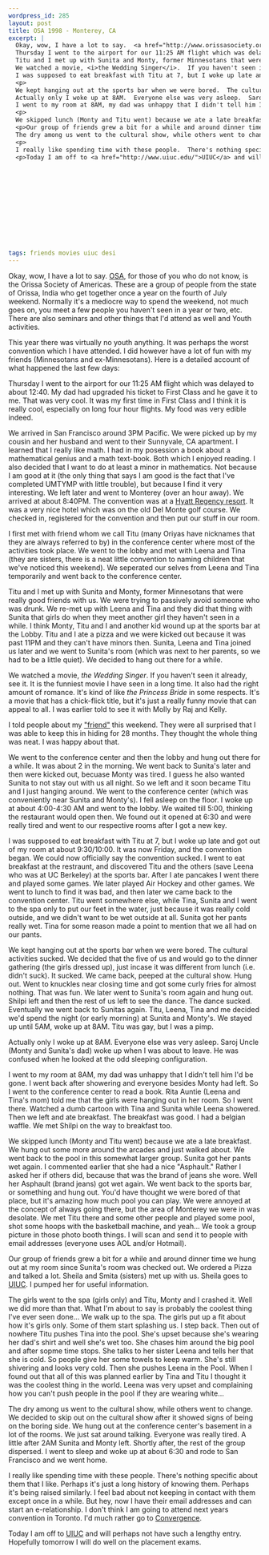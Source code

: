 ```yaml
--- 
wordpress_id: 285
layout: post
title: OSA 1998 - Monterey, CA
excerpt: |
  Okay, wow, I have a lot to say.  <a href="http://www.orissasociety.org">OSA</a>, for those of you who do not know, is the Orissa Society of Americas.  These are a group of people from the state of Orissa, India who get together once a year on the fourth of July weekend.  Normally it's a mediocre way to spend the weekend, not much goes on, you meet a few people you haven't seen in a year or two, etc.  There are also seminars and other things that I'd attend as well and Youth activities.<p>This year there was virtually no youth anything.  It was perhaps the worst convention which I have attended.  I did however have a lot of fun with my friends (Minnesotans and ex-Minnesotans).  Here is a detailed account of what happened the last few days:<p>
  Thursday I went to the airport for our 11:25 AM flight which was delayed to about 12:40.  My dad had upgraded his ticket to First Class and he gave it to me.  That was very cool.  It was my first time in First Class and I think it is really cool, especially on long four hour flights.  My food was very edible indeed.<p>We arrived in San Francisco around 3PM Pacific.  We were picked up by my cousin and her husband and went to their Sunnyvale, CA apartment.  I learned that I really like math.  I had in my posession a book about a mathematical genius and a math text-book.  Both which I enjoyed reading.  I also decided that I want to do at least a minor in mathematics.  Not because I am good at it (the only thing that says I am good is the fact that I've completed UMTYMP with little trouble), but because I find it very interesting.  We left later and went to Monterey (over an hour away).  We arrived at about 8:40PM.  The convention was at a <a href="http://www.hyatt.com/pages/m/mrydma.html">Hyatt Regency resort</a>.  It was a very nice hotel which was on the old Del Monte golf course.  We checked in, registered for the convention and then put our stuff in our room.<p>I first met with friend whom we call Titu (many Oriyas have nicknames that they are always referred to by) in the conference center where most of the activities took place.  We went to the lobby and met with Leena and Tina (they are sisters, there is a neat little convention to naming children that we've noticed this weekend).  We seperated our selves from Leena and Tina temporarily and went back to the conference center.<p>
  Titu and I met up with Sunita and Monty, former Minnesotans that were really good friends with us.  We were trying to passively avoid someone who was drunk.  We re-met up with Leena and Tina and they did that thing with Sunita that girls do when they meet another girl they haven't seen in a while.  I think Monty, Titu and I and another kid wound up at the sports bar at the Lobby.  Titu and I ate a pizza and we were kicked out because it was past 11PM and they can't have minors then.  Sunita, Leena and Tina joined us later and we went to Sunita's room (which was next to her parents, so we had to be a little quiet).  We decided to hang out there for a while.<p>
  We watched a movie, <i>the Wedding Singer</i>.  If you haven't seen it already, see it.  It is the funniest movie I have seen in a long time.  It also had the right amount of romance.  It's kind of like <i>the Princess Bride</i> in some respects.  It's a movie that has a chick-flick title, but it's just a really funny movie that can appeal to all.  I was earlier told to see it with Molly by Raj and Kelly.<p>I told people about my <a href="mailto:delmonte@ftmax.com">"friend"</a> this weekend.  They were all surprised that I was able to keep this in hiding for 28 months.  They thought the whole thing was neat.  I was happy about that.<p>We went to the conference center and then the lobby and hung out there for a while.  It was about 2 in the morning.  We went back to Sunita's later and then were kicked out, becuase Monty was tired.  I guess he also wanted Sunita to not stay out with us all night.  So we left and it soon became Titu and I just hanging around.  We went to the conference center (which was conveniently near Sunita and Monty's).  I fell asleep on the floor.  I woke up at about 4:00-4:30 AM and went to the lobby.  We waited till 5:00, thinking the restaurant would open then.  We found out it opened at 6:30 and were really tired and went to our respective rooms after I got a new key.<p>
  I was supposed to eat breakfast with Titu at 7, but I woke up late and got out of my room at about 9:30/10:00.  It was now Friday, and the convention began.  We could now officially say the convention sucked.  I went to eat breakfast at the restraunt, and discovered Titu and the others (save Leena who was at UC Berkeley) at the sports bar.  After I ate pancakes I went there and played some games.  We later played Air Hockey and other games.  We went to lunch to find it was bad, and then later we came back to the convention center.  Titu went somewhere else, while Tina, Sunita and I went to the spa only to put our feet in the water, just because it was really cold outside, and we didn't want to be wet outside at all.  Sunita got her pants really wet.  Tina for some reason made a point to mention that we all had on our pants.
  <p>
  We kept hanging out at the sports bar when we were bored.  The cultural activities sucked.  We decided that the five of us and would go to the dinner gathering (the girls dressed up), just incase it was different from lunch (i.e. didn't suck).  It sucked.  We came back, peeped at the cultural show.  Hung out.  Went to knuckles near closing time and got some curly fries for almost nothing.  That was fun.  We later went to Sunita's room again and hung out.  Shilpi left and then the rest of us left to see the dance.  The dance sucked.  Eventually we went back to Sunitas again.  Titu, Leena, Tina and me decided we'd spend the night (or early morning) at Sunita and Monty's.  We stayed up until 5AM, woke up at 8AM.  Titu was gay, but I was a pimp.<p>
  Actually only I woke up at 8AM.  Everyone else was very asleep.  Saroj Uncle (Monty and Sunita's dad) woke up when I was about to leave.  He was confused when he looked at the odd sleeping configuration.<p>
  I went to my room at 8AM, my dad was unhappy that I didn't tell him I'd be gone.  I went back after showering and everyone besides Monty had left.  So I went to the conference center to read a book.  Rita Auntie (Leena and Tina's mom) told me that the girls were hanging out in her room.  So I went there.  Watched a dumb cartoon with Tina and Sunita while Leena showered.  Then we left and ate breakfast.  The breakfast was good.  I had a belgian waffle.  We met Shilpi on the way to breakfast too.
  <p>
  We skipped lunch (Monty and Titu went) because we ate a late breakfast.  We hung out some more around the arcades and just walked about.  We went back to the pool in this somewhat larger group.  Sunita got her pants wet again.  I commented earlier that she had a nice "Asphault."  Rather I asked her if others did, because that was the brand of jeans she wore.  Well her Asphault (brand jeans) got wet again.  We went back to the sports bar, or something and hung out.  You'd have thought we were bored of that place, but it's amazing how much pool you can play.  We were annoyed at the concept of always going there, but the area of Monterey we were in was desolate.  We met Titu there and some other people and played some pool, shot some hoops with the basketball machine, and yeah...  We took a group picture in those photo booth things.  I will scan and send it to people with email addresses (everyone uses AOL and/or Hotmail).
  <p>Our group of friends grew a bit for a while and around dinner time we hung out at my room since Sunita's room was checked out.  We ordered a Pizza and talked a lot.  Sheila and Smita (sisters) met up with us.  Sheila goes to <a href="http://www.uiuc.edu">UIUC</a>.  I pumped her for useful information.<p>The girls went to the spa (girls only) and Titu, Monty and I crashed it.  Well we did more than that.  What I'm about to say is probably the coolest thing I've ever seen done...  We walk up to the spa.  The girls put up a fit about how it's girls only.  Some of them start splashing us.  I step back.  Then out of nowhere Titu pushes Tina into the pool.  She's upset because she's wearing her dad's shirt and well she's wet too.  She chases him around the big pool and after sopme time stops.  She talks to her sister Leena and tells her that she is cold.  So people give her some towels to keep warm.  She's still shivering and looks very cold.  Then she pushes Leena in the Pool.  When I found out that all of this was planned earlier by Tina and Titu I thought it was the coolest thing in the world.  Leena was very upset and complaining how you can't push people in the pool if they are wearing white...<p>
  The dry among us went to the cultural show, while others went to change.  We decided to skip out on the cultural show after it showed signs of being on the boring side.  We hung out at the conference center's basement in a lot of the rooms.  We just sat around talking.  Everyone was really tired.  A little after 2AM Sunita and Monty left.  Shortly after, the rest of the group dispersed.  I went to sleep and woke up at about 6:30 and rode to San Francisco and we went home.
  <p>
  I really like spending time with these people.  There's nothing specific about them that I like.  Perhaps it's just a long history of knowing them.  Perhaps it's being raised similarly.  I feel bad about not keeping in contact with them except once in a while.  But hey, now I have their email addresses and can start an e-relationship.  I don't think I am going to attend next years convention in Toronto.  I'd much rather go to <a href="http://www.convergence-con.org/">Convergence</a>.
  <p>Today I am off to <a href="http://www.uiuc.edu/">UIUC</a> and will perhaps not have such a lengthy entry.  Hopefully tomorrow I will do well on the placement exams.
  
  
  
  
  
  
  
  
  
  


tags: friends movies uiuc desi
---
```


Okay, wow, I have a lot to say.  <a href="http://www.orissasociety.org">OSA</a>, for those of you who do not know, is the Orissa Society of Americas.  These are a group of people from the state of Orissa, India who get together once a year on the fourth of July weekend.  Normally it's a mediocre way to spend the weekend, not much goes on, you meet a few people you haven't seen in a year or two, etc.  There are also seminars and other things that I'd attend as well and Youth activities.<p>This year there was virtually no youth anything.  It was perhaps the worst convention which I have attended.  I did however have a lot of fun with my friends (Minnesotans and ex-Minnesotans).  Here is a detailed account of what happened the last few days:<p>
Thursday I went to the airport for our 11:25 AM flight which was delayed to about 12:40.  My dad had upgraded his ticket to First Class and he gave it to me.  That was very cool.  It was my first time in First Class and I think it is really cool, especially on long four hour flights.  My food was very edible indeed.<p>We arrived in San Francisco around 3PM Pacific.  We were picked up by my cousin and her husband and went to their Sunnyvale, CA apartment.  I learned that I really like math.  I had in my posession a book about a mathematical genius and a math text-book.  Both which I enjoyed reading.  I also decided that I want to do at least a minor in mathematics.  Not because I am good at it (the only thing that says I am good is the fact that I've completed UMTYMP with little trouble), but because I find it very interesting.  We left later and went to Monterey (over an hour away).  We arrived at about 8:40PM.  The convention was at a <a href="http://www.hyatt.com/pages/m/mrydma.html">Hyatt Regency resort</a>.  It was a very nice hotel which was on the old Del Monte golf course.  We checked in, registered for the convention and then put our stuff in our room.<p>I first met with friend whom we call Titu (many Oriyas have nicknames that they are always referred to by) in the conference center where most of the activities took place.  We went to the lobby and met with Leena and Tina (they are sisters, there is a neat little convention to naming children that we've noticed this weekend).  We seperated our selves from Leena and Tina temporarily and went back to the conference center.<p>
Titu and I met up with Sunita and Monty, former Minnesotans that were really good friends with us.  We were trying to passively avoid someone who was drunk.  We re-met up with Leena and Tina and they did that thing with Sunita that girls do when they meet another girl they haven't seen in a while.  I think Monty, Titu and I and another kid wound up at the sports bar at the Lobby.  Titu and I ate a pizza and we were kicked out because it was past 11PM and they can't have minors then.  Sunita, Leena and Tina joined us later and we went to Sunita's room (which was next to her parents, so we had to be a little quiet).  We decided to hang out there for a while.<p>
We watched a movie, <i>the Wedding Singer</i>.  If you haven't seen it already, see it.  It is the funniest movie I have seen in a long time.  It also had the right amount of romance.  It's kind of like <i>the Princess Bride</i> in some respects.  It's a movie that has a chick-flick title, but it's just a really funny movie that can appeal to all.  I was earlier told to see it with Molly by Raj and Kelly.<p>I told people about my <a href="mailto:dontspammyfriend">"friend"</a> this weekend.  They were all surprised that I was able to keep this in hiding for 28 months.  They thought the whole thing was neat.  I was happy about that.<p>We went to the conference center and then the lobby and hung out there for a while.  It was about 2 in the morning.  We went back to Sunita's later and then were kicked out, becuase Monty was tired.  I guess he also wanted Sunita to not stay out with us all night.  So we left and it soon became Titu and I just hanging around.  We went to the conference center (which was conveniently near Sunita and Monty's).  I fell asleep on the floor.  I woke up at about 4:00-4:30 AM and went to the lobby.  We waited till 5:00, thinking the restaurant would open then.  We found out it opened at 6:30 and were really tired and went to our respective rooms after I got a new key.<p>
I was supposed to eat breakfast with Titu at 7, but I woke up late and got out of my room at about 9:30/10:00.  It was now Friday, and the convention began.  We could now officially say the convention sucked.  I went to eat breakfast at the restraunt, and discovered Titu and the others (save Leena who was at UC Berkeley) at the sports bar.  After I ate pancakes I went there and played some games.  We later played Air Hockey and other games.  We went to lunch to find it was bad, and then later we came back to the convention center.  Titu went somewhere else, while Tina, Sunita and I went to the spa only to put our feet in the water, just because it was really cold outside, and we didn't want to be wet outside at all.  Sunita got her pants really wet.  Tina for some reason made a point to mention that we all had on our pants.
<p>
We kept hanging out at the sports bar when we were bored.  The cultural activities sucked.  We decided that the five of us and would go to the dinner gathering (the girls dressed up), just incase it was different from lunch (i.e. didn't suck).  It sucked.  We came back, peeped at the cultural show.  Hung out.  Went to knuckles near closing time and got some curly fries for almost nothing.  That was fun.  We later went to Sunita's room again and hung out.  Shilpi left and then the rest of us left to see the dance.  The dance sucked.  Eventually we went back to Sunitas again.  Titu, Leena, Tina and me decided we'd spend the night (or early morning) at Sunita and Monty's.  We stayed up until 5AM, woke up at 8AM.  Titu was gay, but I was a pimp.<p>
Actually only I woke up at 8AM.  Everyone else was very asleep.  Saroj Uncle (Monty and Sunita's dad) woke up when I was about to leave.  He was confused when he looked at the odd sleeping configuration.<p>
I went to my room at 8AM, my dad was unhappy that I didn't tell him I'd be gone.  I went back after showering and everyone besides Monty had left.  So I went to the conference center to read a book.  Rita Auntie (Leena and Tina's mom) told me that the girls were hanging out in her room.  So I went there.  Watched a dumb cartoon with Tina and Sunita while Leena showered.  Then we left and ate breakfast.  The breakfast was good.  I had a belgian waffle.  We met Shilpi on the way to breakfast too.
<p>
We skipped lunch (Monty and Titu went) because we ate a late breakfast.  We hung out some more around the arcades and just walked about.  We went back to the pool in this somewhat larger group.  Sunita got her pants wet again.  I commented earlier that she had a nice "Asphault."  Rather I asked her if others did, because that was the brand of jeans she wore.  Well her Asphault (brand jeans) got wet again.  We went back to the sports bar, or something and hung out.  You'd have thought we were bored of that place, but it's amazing how much pool you can play.  We were annoyed at the concept of always going there, but the area of Monterey we were in was desolate.  We met Titu there and some other people and played some pool, shot some hoops with the basketball machine, and yeah...  We took a group picture in those photo booth things.  I will scan and send it to people with email addresses (everyone uses AOL and/or Hotmail).
<p>Our group of friends grew a bit for a while and around dinner time we hung out at my room since Sunita's room was checked out.  We ordered a Pizza and talked a lot.  Sheila and Smita (sisters) met up with us.  Sheila goes to <a href="http://www.uiuc.edu">UIUC</a>.  I pumped her for useful information.<p>The girls went to the spa (girls only) and Titu, Monty and I crashed it.  Well we did more than that.  What I'm about to say is probably the coolest thing I've ever seen done...  We walk up to the spa.  The girls put up a fit about how it's girls only.  Some of them start splashing us.  I step back.  Then out of nowhere Titu pushes Tina into the pool.  She's upset because she's wearing her dad's shirt and well she's wet too.  She chases him around the big pool and after sopme time stops.  She talks to her sister Leena and tells her that she is cold.  So people give her some towels to keep warm.  She's still shivering and looks very cold.  Then she pushes Leena in the Pool.  When I found out that all of this was planned earlier by Tina and Titu I thought it was the coolest thing in the world.  Leena was very upset and complaining how you can't push people in the pool if they are wearing white...<p>
The dry among us went to the cultural show, while others went to change.  We decided to skip out on the cultural show after it showed signs of being on the boring side.  We hung out at the conference center's basement in a lot of the rooms.  We just sat around talking.  Everyone was really tired.  A little after 2AM Sunita and Monty left.  Shortly after, the rest of the group dispersed.  I went to sleep and woke up at about 6:30 and rode to San Francisco and we went home.
<p>
I really like spending time with these people.  There's nothing specific about them that I like.  Perhaps it's just a long history of knowing them.  Perhaps it's being raised similarly.  I feel bad about not keeping in contact with them except once in a while.  But hey, now I have their email addresses and can start an e-relationship.  I don't think I am going to attend next years convention in Toronto.  I'd much rather go to <a href="http://www.convergence-con.org/">Convergence</a>.
<p>Today I am off to <a href="http://www.uiuc.edu/">UIUC</a> and will perhaps not have such a lengthy entry.  Hopefully tomorrow I will do well on the placement exams.










